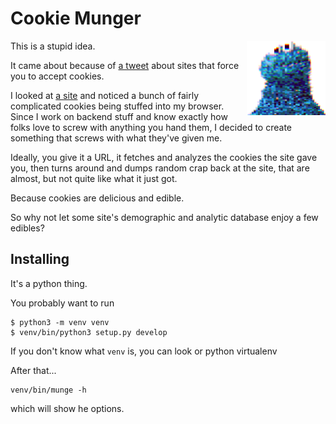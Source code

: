 # Cookie Munger
<img src="img/CookieMunger.png" style="float:right" width=25%>

This is a stupid idea.

It came about because of [a tweet](https://twitter.com/jrconlin/status/1369435923037970434) about sites that force you to accept cookies.

I looked at [a site](https://www.acehardware.com/) and noticed a bunch of fairly complicated cookies being stuffed into my browser. Since I work on backend stuff and know exactly how folks love to screw with anything you hand them, I decided to create something that screws with what they've given me.

Ideally, you give it a URL, it fetches and analyzes the cookies the site gave you, then
turns around and dumps random crap back at the site, that are almost, but not quite like what it just got.

Because cookies are delicious and edible.

So why not let some site's demographic and analytic database enjoy a few edibles?

## Installing

It's a python thing.

You probably want to run 
```
$ python3 -m venv venv
$ venv/bin/python3 setup.py develop
```
If you don't know what `venv` is, you can look or python virtualenv

After that...
```
venv/bin/munge -h
```
which will show he options.
